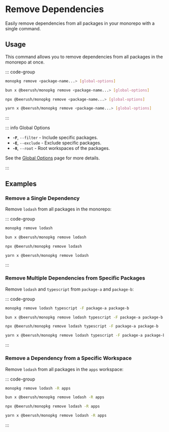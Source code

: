 # Remove Dependencies

Easily remove dependencies from all packages in your monorepo with a single command.

## Usage

This command allows you to remove dependencies from all packages in the monorepo at once.

::: code-group

```bash [Global]
monopkg remove <package-name...> [global-options]
```

```bash [Bun]
bun x @beerush/monopkg remove <package-name...> [global-options]
```

```bash [NPM]
npx @beerush/monopkg remove <package-name...> [global-options]
```

```bash [Yarn]
yarn x @beerush/monopkg remove <package-name...> [global-options]
```

:::

::: info Global Options

- **`-F`**, `--filter` - Include specific packages.
- **`-E`**, `--exclude` - Exclude specific packages.
- **`-R`**, `--root` - Root workspaces of the packages.

See the [Global Options](../guides/usage#global-options) page for more details.

:::

## Examples

### Remove a Single Dependency

Remove `lodash` from all packages in the monorepo:

::: code-group

```bash [Global]
monopkg remove lodash
```

```bash [Bun]
bun x @beerush/monopkg remove lodash
```

```bash [NPM]
npx @beerush/monopkg remove lodash
```

```bash [Yarn]
yarn x @beerush/monopkg remove lodash
```

:::

### Remove Multiple Dependencies from Specific Packages

Remove `lodash` and `typescript` from `package-a` and `package-b`:

::: code-group

```bash [Global]
monopkg remove lodash typescript -F package-a package-b
```

```bash [Bun]
bun x @beerush/monopkg remove lodash typescript -F package-a package-b
```

```bash [NPM]
npx @beerush/monopkg remove lodash typescript -F package-a package-b
```

```bash [Yarn]
yarn x @beerush/monopkg remove lodash typescript -F package-a package-b
```

:::

### Remove a Dependency from a Specific Workspace

Remove `lodash` from all packages in the `apps` workspace:

::: code-group

```bash [Global]
monopkg remove lodash -R apps
```

```bash [Bun]
bun x @beerush/monopkg remove lodash -R apps
```

```bash [NPM]
npx @beerush/monopkg remove lodash -R apps
```

```bash [Yarn]
yarn x @beerush/monopkg remove lodash -R apps
```

:::
